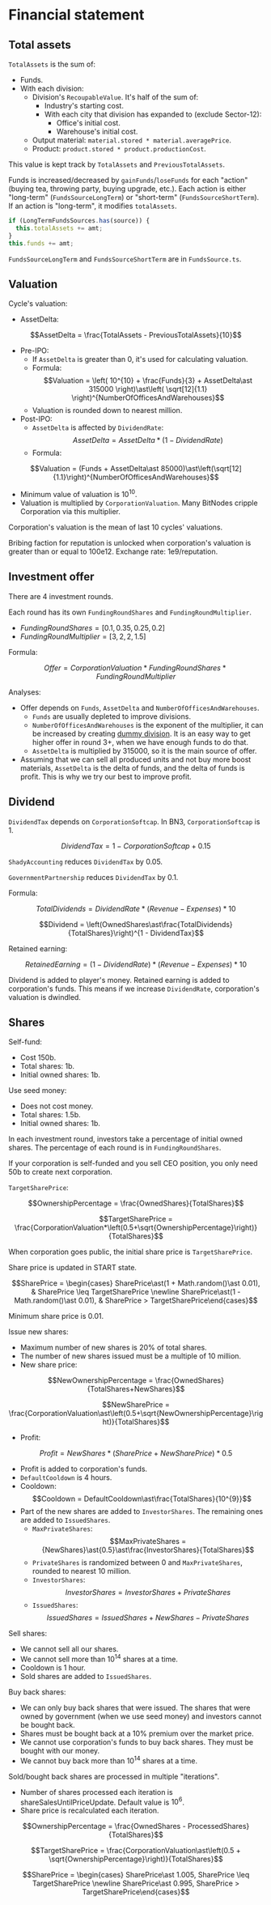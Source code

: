 # Financial statement

## Total assets

`TotalAssets` is the sum of:

- Funds.
- With each division:
  - Division's `RecoupableValue`. It's half of the sum of:
    - Industry's starting cost.
    - With each city that division has expanded to (exclude Sector-12):
      - Office's initial cost.
      - Warehouse's initial cost.
  - Output material: `material.stored * material.averagePrice`.
  - Product: `product.stored * product.productionCost`.

This value is kept track by `TotalAssets` and `PreviousTotalAssets`.

Funds is increased/decreased by `gainFunds`/`loseFunds` for each "action" (buying tea, throwing party, buying upgrade, etc.). Each action is either "long-term" (`FundsSourceLongTerm`) or "short-term" (`FundsSourceShortTerm`). If an action is "long-term", it modifies `totalAssets`.

```typescript
if (LongTermFundsSources.has(source)) {
  this.totalAssets += amt;
}
this.funds += amt;
```

`FundsSourceLongTerm` and `FundsSourceShortTerm` are in `FundsSource.ts`.

## Valuation

Cycle's valuation:

- AssetDelta:

$$AssetDelta = \frac{TotalAssets - PreviousTotalAssets}{10}$$

- Pre-IPO:
  - If `AssetDelta` is greater than 0, it's used for calculating valuation.
  - Formula:
    $$Valuation = \left( 10^{10} + \frac{Funds}{3} + AssetDelta\ast 315000 \right)\ast\left( \sqrt[12]{1.1} \right)^{NumberOfOfficesAndWarehouses}$$
  - Valuation is rounded down to nearest million.
- Post-IPO:
  - `AssetDelta` is affected by `DividendRate`:
    $$AssetDelta = AssetDelta\ast(1 - DividendRate)$$
  - Formula:

$$Valuation = (Funds + AssetDelta\ast 85000)\ast\left(\sqrt[12]{1.1}\right)^{NumberOfOfficesAndWarehouses}$$

- Minimum value of valuation is $10^{10}$.
- Valuation is multiplied by `CorporationValuation`. Many BitNodes cripple Corporation via this multiplier.

Corporation's valuation is the mean of last 10 cycles' valuations.

Bribing faction for reputation is unlocked when corporation's valuation is greater than or equal to 100e12. Exchange rate: 1e9/reputation.

## Investment offer

There are 4 investment rounds.

Each round has its own `FundingRoundShares` and `FundingRoundMultiplier`.

- $FundingRoundShares = [0.1, 0.35, 0.25, 0.2]$
- $FundingRoundMultiplier = [3, 2, 2, 1.5]$

Formula:

$$Offer = CorporationValuation\ast FundingRoundShares\ast FundingRoundMultiplier$$

Analyses:

- Offer depends on `Funds`, `AssetDelta` and `NumberOfOfficesAndWarehouses`.
  - `Funds` are usually depleted to improve divisions.
  - `NumberOfOfficesAndWarehouses` is the exponent of the multiplier, it can be increased by creating [dummy division](./miscellany.md). It is an easy way to get higher offer in round 3+, when we have enough funds to do that.
  - `AssetDelta` is multiplied by 315000, so it is the main source of offer.
- Assuming that we can sell all produced units and not buy more boost materials, `AssetDelta` is the delta of funds, and the delta of funds is profit. This is why we try our best to improve profit.

## Dividend

`DividendTax` depends on `CorporationSoftcap`. In BN3, `CorporationSoftcap` is 1.

$$DividendTax = 1 - CorporationSoftcap + 0.15$$

`ShadyAccounting` reduces `DividendTax` by 0.05.

`GovernmentPartnership` reduces `DividendTax` by 0.1.

Formula:

$$TotalDividends = DividendRate\ast(Revenue - Expenses)\ast 10$$

$$Dividend = \left(OwnedShares\ast\frac{TotalDividends}{TotalShares}\right)^{1 - DividendTax}$$

Retained earning:

$$RetainedEarning = (1 - DividendRate)\ast(Revenue - Expenses)\ast 10$$

Dividend is added to player's money. Retained earning is added to corporation's funds. This means if we increase `DividendRate`, corporation's valuation is dwindled.

## Shares

Self-fund:

- Cost 150b.
- Total shares: 1b.
- Initial owned shares: 1b.

Use seed money:

- Does not cost money.
- Total shares: 1.5b.
- Initial owned shares: 1b.

In each investment round, investors take a percentage of initial owned shares. The percentage of each round is in `FundingRoundShares`.

If your corporation is self-funded and you sell CEO position, you only need 50b to create next corporation.

`TargetSharePrice`:

$$OwnershipPercentage = \frac{OwnedShares}{TotalShares}$$

$$TargetSharePrice = \frac{CorporationValuation*\left(0.5+\sqrt{OwnershipPercentage}\right)}{TotalShares}$$

When corporation goes public, the initial share price is `TargetSharePrice`.

Share price is updated in START state.

$$SharePrice = \begin{cases} SharePrice\ast(1 + Math.random()\ast 0.01), & SharePrice \leq TargetSharePrice \newline SharePrice\ast(1 - Math.random()\ast 0.01), & SharePrice > TargetSharePrice\end{cases}$$

Minimum share price is 0.01.

Issue new shares:

- Maximum number of new shares is 20% of total shares.
- The number of new shares issued must be a multiple of 10 million.
- New share price:

$$NewOwnershipPercentage = \frac{OwnedShares}{TotalShares+NewShares}$$

$$NewSharePrice = \frac{CorporationValuation\ast\left(0.5+\sqrt{NewOwnershipPercentage}\right)}{TotalShares}$$

- Profit:

$$Profit = {NewShares\ast(SharePrice + NewSharePrice)}\ast{0.5}$$

- Profit is added to corporation's funds.
- `DefaultCooldown` is 4 hours.
- Cooldown: $$Cooldown = DefaultCooldown\ast\frac{TotalShares}{10^{9}}$$
- Part of the new shares are added to `InvestorShares`. The remaining ones are added to `IssuedShares`.
  - `MaxPrivateShares`:
    $$MaxPrivateShares = {NewShares}\ast{0.5}\ast\frac{InvestorShares}{TotalShares}$$
  - `PrivateShares` is randomized between 0 and `MaxPrivateShares`, rounded to nearest 10 million.
  - `InvestorShares`:
    $$InvestorShares = InvestorShares + PrivateShares$$
  - `IssuedShares`:
    $$IssuedShares = IssuedShares + NewShares - PrivateShares$$

Sell shares:

- We cannot sell all our shares.
- We cannot sell more than $10^{14}$ shares at a time.
- Cooldown is 1 hour.
- Sold shares are added to `IssuedShares`.

Buy back shares:

- We can only buy back shares that were issued. The shares that were owned by government (when we use seed money) and investors cannot be bought back.
- Shares must be bought back at a 10% premium over the market price.
- We cannot use corporation's funds to buy back shares. They must be bought with our money.
- We cannot buy back more than $10^{14}$ shares at a time.

Sold/bought back shares are processed in multiple "iterations".

- Number of shares processed each iteration is shareSalesUntilPriceUpdate. Default value is $10^6$.
- Share price is recalculated each iteration.

$$OwnershipPercentage = \frac{OwnedShares - ProcessedShares}{TotalShares}$$

$$TargetSharePrice = \frac{CorporationValuation\ast\left(0.5 + \sqrt{OwnershipPercentage}\right)}{TotalShares}$$

$$SharePrice = \begin{cases} SharePrice\ast 1.005, SharePrice \leq TargetSharePrice \newline SharePrice\ast 0.995, SharePrice > TargetSharePrice\end{cases}$$
